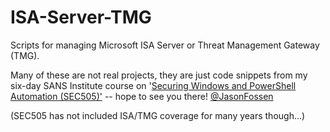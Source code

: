 # ISA-Server-TMG
Scripts for managing Microsoft ISA Server or Threat Management Gateway (TMG).

Many of these are not real projects, they are just code snippets from my six-day SANS Institute course on '[Securing Windows and PowerShell Automation (SEC505)'](https://sans.org/sec505) -- hope to see you there!  [@JasonFossen](https://twitter.com/JasonFossen)

(SEC505 has not included ISA/TMG coverage for many years though...)
